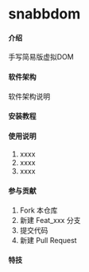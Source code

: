# snabbdom

#### 介绍
手写简易版虚拟DOM

#### 软件架构
软件架构说明



#### 安装教程







#### 使用说明

1.  xxxx
2.  xxxx
3.  xxxx

#### 参与贡献

1.  Fork 本仓库
2.  新建 Feat_xxx 分支
3.  提交代码
4.  新建 Pull Request


#### 特技

